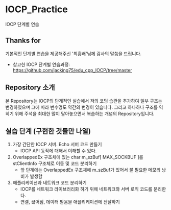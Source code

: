 # IOCP_Practice
IOCP 단계별 연습

## Thanks for
기본적인 단계별 연습을 제공해주신 '최흥배'님께 감사의 말씀을 드립니다.
- 참고한 IOCP 단계별 연습과정: https://github.com/jacking75/edu_cpp_IOCP/tree/master

## Repository 소개
본 Repository는 IOCP의 단계적인 실습에서 저의 코딩 습관을 추가하여 일부 구조는 변경하였으며 그에 따라 변수명도 약간의 변경이 있습니다.
그리고 하나하나 구조를 익히기 위해 주석을 최대한 많이 달아놓으면서 복습하는 개념의 Repository입니다.

## 실습 단계 (구현한 것들만 나열)
1. 가장 간단한 IOCP 서버. Echo 서버 코드 만들기
    * IOCP API 동작에 대해서 이해할 수 있다.
2. OverlappedEx 구조체에 있는 char m_szBuf[ MAX_SOCKBUF ]를 stClientInfo 구조체로 이동 및 코드 분리하기
    * 앞 단계에는 OverlappedEx 구조체에 m_szBuf가 있어서 불 필요한 메모리 낭비가 발생함
3. 애플리케이션과 네트워크 코드 분리하기
    * IOCP를 네트워크 라이브러리화 하기 위해 네트워크와 서버 로직 코드를 분리한다.
    * 연결, 끊어짐, 데이터 받음을 애플리케이션에 전달하기
